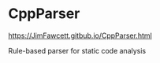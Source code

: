 # CppParser

https://JimFawcett.gitbub.io/CppParser.html

Rule-based parser for static code analysis
